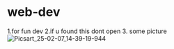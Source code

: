 # web-dev
1.for fun dev
2.if u found this dont open 
3.
some picture ![Picsart_25-02-07_14-39-19-944](https://github.com/user-attachments/assets/ae593561-2329-4132-bea9-f1a80582b680)

